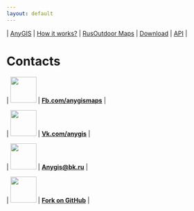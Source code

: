 ```yaml
---
layout: default
---
```


| [AnyGIS][01] | [How it works?][02] | [RusOutdoor Maps][03] | [Download][04] | [API][05] |


[01]: http://www.anygis.ru/index_en
[02]: http://www.anygis.ru/Web/Html/Description_en
[03]: http://www.anygis.ru/Web/Html/RusOutdoor_en
[04]: http://www.anygis.ru/Web/Html/DownloadPage_en
[05]: http://www.anygis.ru/Web/Html/Api_en



# Contacts

| <img src="http://www.anygis.ru/Web/Img/icon_fb.png" width="60"/> | **[Fb.com/anygismaps][10]** |

| <img src="http://www.anygis.ru/Web/Img/icon_vk.png" width="60"/> | **[Vk.com/anygis][11]** |

| <img src="http://www.anygis.ru/Web/Img/icon_email.png" width="60"/> | **[Anygis@bk.ru][12]** |

| <img src="http://www.anygis.ru/Web/Img/icon_git.png" width="60"/> | **[Fork on GitHub][13]** |







[10]: https://www.facebook.com/anygismaps
[11]: https://vk.com/anygis
[12]: mailto:anygis@bk.ru
[13]: https://github.com/nnngrach/AnyGIS_server
[14]: https://github.com/nnngrach/AnyGIS_server



